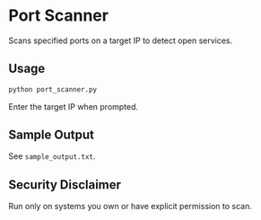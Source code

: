 # Port Scanner

Scans specified ports on a target IP to detect open services.

## Usage
```bash
python port_scanner.py
```
Enter the target IP when prompted.

## Sample Output
See `sample_output.txt`.

## Security Disclaimer
Run only on systems you own or have explicit permission to scan.
